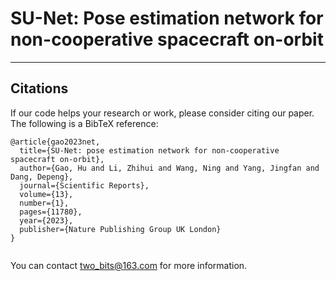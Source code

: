 # SU-Net: Pose estimation network for non-cooperative spacecraft on-orbit

<hr>

 ## Citations
If our code helps your research or work, please consider citing our paper.
The following is a BibTeX reference:

```
@article{gao2023net,
  title={SU-Net: pose estimation network for non-cooperative spacecraft on-orbit},
  author={Gao, Hu and Li, Zhihui and Wang, Ning and Yang, Jingfan and Dang, Depeng},
  journal={Scientific Reports},
  volume={13},
  number={1},
  pages={11780},
  year={2023},
  publisher={Nature Publishing Group UK London}
}


```

You can contact two_bits@163.com for more information.
